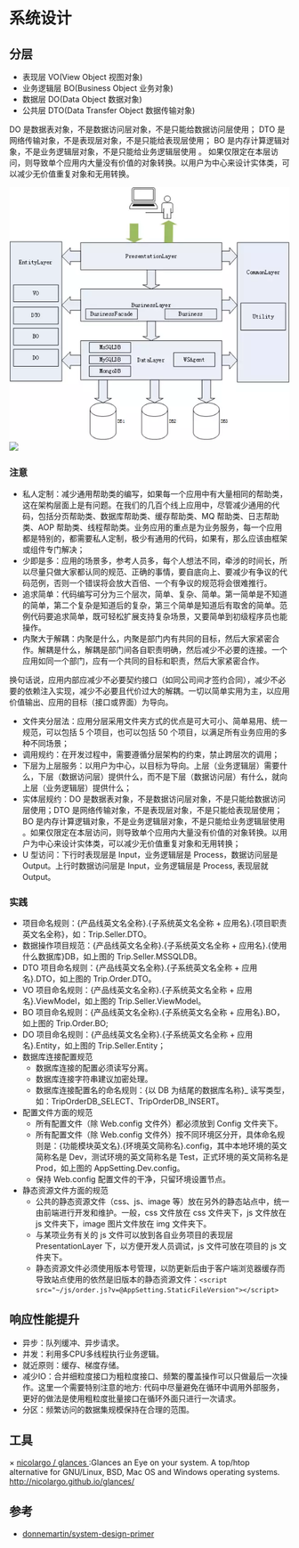 # 系统设计

## 分层

* 表现层 VO(View Object 视图对象)
* 业务逻辑层 BO(Business Object 业务对象)
* 数据层 DO(Data Object 数据对象)
* 公共层 DTO(Data Transfer Object 数据传输对象)

DO 是数据表对象，不是数据访问层对象，不是只能给数据访问层使用；
DTO 是网络传输对象，不是表现层对象，不是只能给表现层使用；
BO 是内存计算逻辑对象，不是业务逻辑层对象，不是只能给业务逻辑层使用 。
如果仅限定在本层访问，则导致单个应用内大量没有价值的对象转换。以用户为中心来设计实体类，可以减少无价值重复对象和无用转换。

![](../../_static/layer_archetect.png)
![](../../_static/layer_info.png)

### 注意

* 私人定制：减少通用帮助类的编写，如果每一个应用中有大量相同的帮助类，这在架构层面上是有问题。在我们的几百个线上应用中，尽管减少通用的代码，包括分页帮助类、数据库帮助类、缓存帮助类、MQ 帮助类、日志帮助类、AOP 帮助类、线程帮助类。业务应用的重点是为业务服务，每一个应用都是特别的，都需要私人定制，极少有通用的代码，如果有，那么应该由框架或组件专门解决；
* 少即是多：应用的场景多，参考人员多，每个人想法不同，牵涉的时间长，所以尽量只做大家都认同的规范、正确的事情，要自底向上、要减少有争议的代码范例，否则一个错误将会放大百倍、一个有争议的规范将会很难推行。
* 追求简单：代码编写可分为三个层次，简单、复杂、简单。第一简单是不知道的简单，第二个复杂是知道后的复杂，第三个简单是知道后有取舍的简单。范例代码要追求简单，既可轻松扩展支持复杂场景，又要简单到初级程序员也能操作。
* 内聚大于解耦：内聚是什么，内聚是部门内有共同的目标，然后大家紧密合作。解耦是什么，解耦是部门间各自职责明确，然后减少不必要的连接。一个应用如同一个部门，应有一个共同的目标和职责，然后大家紧密合作。

换句话说，应用内部应减少不必要契约接口（如同公司间才签约合同），减少不必要的依赖注入实现，减少不必要且代价过大的解耦。一切以简单实用为主，以应用价值输出、应用的目标（接口或界面）为导向。


* 文件夹分层法：应用分层采用文件夹方式的优点是可大可小、简单易用、统一规范，可以包括 5 个项目，也可以包括 50 个项目，以满足所有业务应用的多种不同场景；
* 调用规约：在开发过程中，需要遵循分层架构的约束，禁止跨层次的调用；
* 下层为上层服务：以用户为中心，以目标为导向。上层（业务逻辑层）需要什么，下层（数据访问层）提供什么，而不是下层（数据访问层）有什么，就向上层（业务逻辑层）提供什么；
* 实体层规约：DO 是数据表对象，不是数据访问层对象，不是只能给数据访问层使用；DTO 是网络传输对象，不是表现层对象，不是只能给表现层使用；BO 是内存计算逻辑对象，不是业务逻辑层对象，不是只能给业务逻辑层使用 。如果仅限定在本层访问，则导致单个应用内大量没有价值的对象转换。以用户为中心来设计实体类，可以减少无价值重复对象和无用转换；
* U 型访问：下行时表现层是 Input，业务逻辑层是 Process，数据访问层是 Output。上行时数据访问层是 Input，业务逻辑层是 Process,  表现层就 Output。

### 实践

* 项目命名规则：{产品线英文名全称}.{子系统英文名全称 + 应用名}.{项目职责英文名全称}，如：Trip.Seller.DTO。
* 数据操作项目规范：{产品线英文名全称}.{子系统英文名全称 + 应用名}.{使用什么数据库}DB，如上图的 Trip.Seller.MSSQLDB。
* DTO 项目命名规则：{产品线英文名全称}.{子系统英文名全称 + 应用名}.DTO，如上图的 Trip.Order.DTO。
* VO 项目命名规则：{产品线英文名全称}.{子系统英文名全称 + 应用名}.ViewModel，如上图的 Trip.Seller.ViewModel。
* BO 项目命名规则：{产品线英文名全称}.{子系统英文名全称 + 应用名}.BO，如上图的 Trip.Order.BO;
* DO 项目命名规则：{产品线英文名全称}.{子系统英文名全称 + 应用名}.Entity，如上图的 Trip.Seller.Entity；
* 数据库连接配置规范
    - 数据库连接的配置必须读写分离。
    - 数据库连接字符串建议加密处理。
    - 数据库连接配置名的命名规则：{以 DB 为结尾的数据库名称}_ 读写类型，如：TripOrderDB_SELECT、TripOrderDB_INSERT。
* 配置文件方面的规范
    - 所有配置文件（除 Web.config 文件外）都必须放到 Config 文件夹下。
    - 所有配置文件（除 Web.config 文件外）按不同环境区分开，具体命名规则是：{功能模块英文名}.{环境英文简称名}.config，其中本地环境的英文简称名是 Dev，测试环境的英文简称名是 Test，正式环境的英文简称名是 Prod，如上图的 AppSetting.Dev.config。
    - 保持 Web.config 配置文件的干净，只留环境设置节点。
* 静态资源文件方面的规范
    - 公共的静态资源文件（css、js、image 等）放在另外的静态站点中，统一由前端进行开发和维护。一般，css 文件放在 css 文件夹下，js 文件放在 js 文件夹下，image 图片文件放在 img 文件夹下。
    - 与某项业务有关的 js 文件可以放到各自业务项目的表现层 PresentationLayer 下，以方便开发人员调试，js 文件可放在项目的 js 文件夹下。
    - 静态资源文件必须使用版本号管理，以防更新后由于客户端浏览器缓存而导致站点使用的依然是旧版本的静态资源文件：`<script src="~/js/order.js?v=@AppSetting.StaticFileVersion"></script>`

## 响应性能提升

* 异步：队列缓冲、异步请求。
* 并发：利用多CPU多线程执行业务逻辑。
* 就近原则：缓存、梯度存储。
* 减少IO：合并细粒度接口为粗粒度接口、频繁的覆盖操作可以只做最后一次操作。这里一个需要特别注意的地方: 代码中尽量避免在循环中调用外部服务，更好的做法是使用粗粒度批量接口在循环外面只进行一次请求。
* 分区：频繁访问的数据集规模保持在合理的范围。

## 工具

× [ nicolargo / glances ](https://github.com/nicolargo/glances):Glances an Eye on your system. A top/htop alternative for GNU/Linux, BSD, Mac OS and Windows operating systems. http://nicolargo.github.io/glances/

## 参考

* [donnemartin/system-design-primer](https://github.com/donnemartin/system-design-primer)
